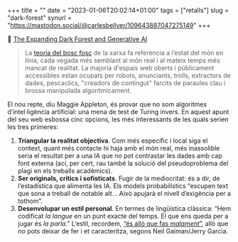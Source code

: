+++
title = ""
date = "2023-01-06T20:02:14+01:00"
tags = ["retalls"]
slug = "dark-forest"
synurl = "https://mastodon.social/@carlesbellver/109643887047275149"
+++

📎 [The Expanding Dark Forest and Generative AI](https://maggieappleton.com/ai-dark-forest)

> La [teoria del bosc fosc](https://maggieappleton.com/cozy-web) de la xarxa fa referència a l’estat del món en línia, cada vegada més semblant al món real i al mateix temps més mancat de realitat. La majoria d'espais web oberts i públicament accessibles estan ocupats per robots, anunciants, trolls, extractors de dades, pescaclics, "creadors de contingut" farcits de paraules clau i brossa manipulada algorítmicament.

El nou repte, diu Maggie Appleton, és provar que no som algoritmes d’intel·ligència artificial: una mena de test de Turing invers. En aquest apunt del seu web esbossa cinc opcions, les més interessants de les quals serien les tres primeres:

1. **Triangular la realitat objectiva**. Com més específic i local siga el context, quant més contacte hi haja amb el món real, més inassolible seria el resultat per a una IA que no pot contrastar les dades amb cap font externa (ací, per cert, rau també la solució del pseudoproblema del plagi en els treballs acadèmics).
2. **Ser originals, crítics i sofisticats**. Fugir de la mediocritat: és a dir, de l’estadística que alimenta les IA. Els models probabilístics “escupen text que sona a treball de notable alt… Això apujarà el nivell d’exigència per a tothom”.
3. **Desenvolupar un estil personal**. En termes de lingüística clàssica: “Hem codificat *la langue* en un punt exacte del temps. El que ens queda per a jugar és *la parla*.” L’estil, recordem, [“és allò que fas *malament*”](/2019/12/10/i-know-jerry.html), allò que no pots deixar de fer i et caracteritza, segons Neil Gaiman/Jerry Garcia.
